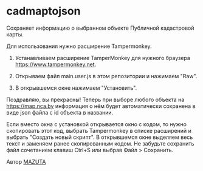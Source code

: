 # cadmaptojson
Сохраняет информацию о выбранном объекте Публичной кадастровой карты.

Для использования нужно расширение Tampermonkey.

1. Устанавливаем расширение TamperMonkey для нужного браузера https://www.tampermonkey.net.

2. Открываем файл main.user.js в этом репозитории и нажимаем "Raw".

3. В открывшемся окне нажимаем "Установить".

Поздравляю, вы прекрасны! Теперь при выборе любого объекта на https://map.nca.by информация о нём будет автоматически сохранена в виде json файла с id объекта в названии.


Если вместо окна с установкой открывается окно с кодом, то нужно скопировать этот код, выбрать Tampermonkey в списке расширений и выбрать "Создать новый скрипт". В открывшемся окне выделяем весь текст и заменяем ранее скопированным кодом. Не забудьте сохранить файл сочетанием клавиш Ctrl+S или выбрав Файл > Сохранить.



Автор [MAZUTA](https://t.me/LegoChelik)
